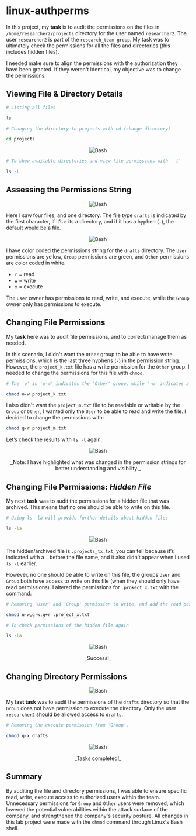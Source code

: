 # linux-authperms
In this project, my **task** is to audit the permissions on the files in `/home/researcher2/projects` directory for the user named `researcher2`.
The user `researcher2` is part of the `research_team group`. My task was to ultimately check the permissions for all the files and directories (this includes hidden files).

I needed make sure to align the permissions with the authorization they have been granted. If they weren't identical, my objective was to change the permissions.
## Viewing File & Directory Details

```bash
# Listing all files

ls
```
```bash
# Changing the directory to projects with cd (change directory)

cd projects
```

<p align="center">
  <img src="cdprojects.png" alt="Bash" style="max-width:100%;">
</p>

```bash
# To show available directories and view file permissions with '-l'

ls -l
```

## Assessing the Permissions String
<p align="center">
  <img src="ls-l.png" alt="Bash" style="max-width:100%;">
</p>

Here I saw four files, and one directory.
The file type ```drafts``` is indicated by the first character, if it’s `d` its a directory, and if it has a hyphen (`-`), the default would be a file.

<p align="center">
  <img src="drwx--x---.png" alt="Bash" style="max-width:100%;">
</p>

I have color coded the permissions string for the `drafts` directory. The `User` permissions are yellow, `Group` permissions are green, and `Other` permissions are color coded in white.

- `r` = read  
- `w` = write  
- `x` = execute

The `User` owner has permissions to read, write, and execute, while the `Group` owner only has permissions to execute.

## Changing File Permissions
My **task** here was to audit file permissions, and to correct/manage them as needed.

In this scenario, I didn't want the `Other` group to be able to have write permissions, which is the last three hyphens (`-`) in the permission string. However, the `project_k.txt` file has a write permission for the `Other` group.
I needed to change the permissions for this file with `chmod`. 

```bash
# The 'o' in 'o-w' indicates the 'Other' group, while '-w' indicates a removal of the write permission.

chmod o-w project_k.txt
```

I also didn't want the `project_m.txt` file to be readable or writable by the `Group` or `Other`, I wanted only the `User` to be able to read and write the file. I decided to change the permissions with: 

```bash
chmod g-r project_m.txt
```

Let’s check the results with `ls -l` again.
<p align="center">
  <img src="chmod.png" alt="Bash" style="max-width:100%;">
</p>

<p align="center">
_Note: I have highlighted what was changed in the permission strings for better understanding and visibility._
</p>

## Changing File Permissions: _Hidden File_
My next **task** was to audit the permissions for a hidden file that was archived. This means that no one should be able to write on this file.
```bash
# Using ls -la will provide further details about hidden files

ls -la
```
<p align="center">
  <img src="ls-l2.png" alt="Bash" style="max-width:100%;">
</p>

The hidden/archived file is `.projects_tx.txt`, you can tell because it’s indicated with a `.` before the file name, and it also didn’t appear when I used `ls -l` earlier.

However, no one should be able to write on this file, the groups `User` and `Group` both have access to write on this file (when they should only have read permissions). I altered the permissions for `.prokect_x.txt` with the command:

```bash
# Removing 'User' and 'Group' permission to write, and add the read permission to 'Group'

chmod u-w,g-w,g+r .project_x.txt
```

```bash
# To check permissions of the hidden file again

ls -la
```

<p align="center">
  <img src="chmod1.png" alt="Bash" style="max-width:100%;">
</p>
<p align="center">
_Success!_
</p>

## Changing Directory Permissions
<p align="center">
  <img src="drafts.png" alt="Bash" style="max-width:100%;">
</p>

My **last task** was to audit the permissions of the `drafts` directory so that the `Group` does not have permission to execute the directory. Only the user `researcher2` should be allowed access to `drafts`.

```bash
# Removing the execute permission from 'Group'.

chmod g-x drafts
```

<p align="center">
  <img src="drafts2.png" alt="Bash" style="max-width:100%;">
</p>
<p align="center">
_Tasks completed!_
</p>

## Summary
By auditing the file and directory permissions, I was able to ensure specific read, write, execute access to authorized users within the team. Unnecessary permissions for `Group` and `Other` users were removed, which lowered the potential vulnerabilities within the attack surface of the company, and strengthened the company's security posture. All changes in this lab project were made with the `chmod` command through Linux's Bash shell.
